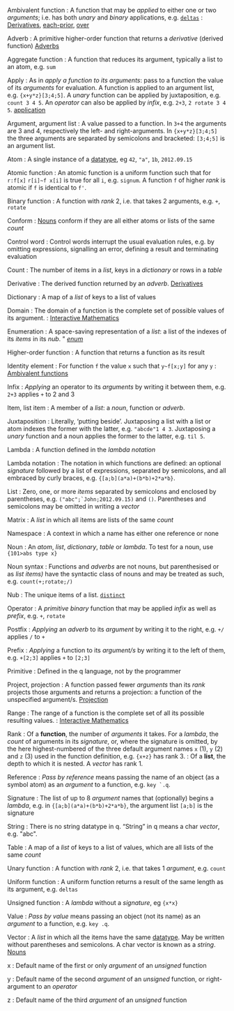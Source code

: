 Ambivalent function
: A function that may be _applied_ to either one or two _arguments_; i.e. has both _unary_ and _binary_ applications, e.g. [`deltas`](arithmetic-integer/#deltas)
: <i class="fa fa-hand-o-right"></i> [Derivatives](adverbs/#derivatives), [each-prior](adverbs/#each-prior), [over](adverbs/#over) 

Adverb
: A primitive higher-order function that returns a _derivative_ (derived function)
<i class="fa fa-hand-o-right"></i> [Adverbs](adverbs)

Aggregate function
: A function that reduces its argument, typically a list to an atom, e.g. `sum`

Apply
: As in _apply a function to its arguments_:  pass to a function the value of its _arguments_ for evaluation. A function is applied to an argument list, e.g. `{x+y*z}[3;4;5]`. A _unary_ function can be applied by juxtaposition, e.g. `count 3 4 5`. An _operator_ can also be applied by _infix_, e.g. `2+3`, `2 rotate 3 4 5`. <i class="fa fa-hand-o-right"></i> [application](syntax/#application)

Argument, argument list
: A value passed to a function. In `3+4` the arguments are 3 and 4, respectively the left- and right-arguments. In `{x+y*z}[3;4;5]` the three arguments are separated by semicolons and bracketed: `[3;4;5]` is an argument list. 

Atom
: A single instance of a [datatype](datatypes), eg `42`, `"a"`, `1b`, `2012.09.15`

Atomic function 
: An atomic function is a uniform function such that for `r:f[x]`  `r[i]~f x[i]` is true for all `i`, e.g. `signum`. A function `f` of higher _rank_ is atomic if `f` is identical to `f'`. 

Binary function 
: A function with _rank_ 2, i.e. that takes 2 arguments, e.g. `+`, `rotate`

Conform
: [Nouns](syntax/#nouns) conform if they are all either atoms or lists of the same _count_

Control word
: Control words interrupt the usual evaluation rules, e.g. by omitting expressions, signalling an error, defining a result and terminating evaluation 

Count 
: The number of items in a _list_, keys in a _dictionary_ or rows in a _table_

Derivative
: The derived function returned by an _adverb_.
<i class="fa fa-hand-o-right"></i> [Derivatives](adverbs/#derivatives)

Dictionary
: A map of a _list_ of keys to a list of values

Domain
: The domain of a function is the complete set of possible values of its argument.
: <i class="fa fa-hand-o-right"></i> [Interactive Mathematics](http://www.intmath.com/functions-and-graphs/2a-domain-and-range.php)

Enumeration
: A space-saving representation of a _list_: a list of the indexes of its _items_ in its _nub_.
"<i class="fa fa-hand-o-right"></i> [_enum_](listfunctions/#enum)

Higher-order function
: A function that returns a function as its result

Identity element
: For function `f` the value `x` such that `y~f[x;y]` for any `y` 
: <i class="fa fa-hand-o-right"></i> [Ambivalent functions](FIXME)

Infix
: _Applying_ an operator to its _arguments_ by writing it between them, e.g.  
`2+3`  applies `+` to 2 and 3

Item, list item
: A member of a _list_: a _noun_, function or _adverb_. 

Juxtaposition
: Literally, ‘putting beside’. Juxtaposing a list with a list or atom indexes the former with the latter, e.g. `"abcde"1 4 3`. Juxtaposing a _unary_ function and a noun applies the former to the latter, e.g. `til 5`.

Lambda
: A function defined in the _lambda notation_

Lambda notation
: The notation in which functions are defined: an optional _signature_ followed by a list of expressions, separated by semicolons, and all embraced by curly braces, e.g. `{[a;b](a*a)+(b*b)+2*a*b}`. 

List
: Zero, one, or more _items_ separated by semicolons and enclosed by parentheses, e.g. ``("abc";`John;2012.09.15)`` and `()`. Parentheses and semicolons may be omitted in writing a _vector_

Matrix
: A _list_ in which all items are lists of the same _count_

Namespace
: A context in which a name has either one reference or none

Noun
: An _atom_, _list_, _dictionary_, _table_ or _lambda_. To test for a noun, use `{101>abs type x}`

Noun syntax
: Functions and _adverbs_ are not nouns, but parenthesised or as _list items)_ have the syntactic class of nouns and may be treated as such, e.g. `count(+;rotate;/)`

Nub
: The unique items of a list. <i class="fa fa-hand-o-right"></i> [`distinct`](listfunctions/#distinct)

Operator
: A _primitive_ _binary_ function that may be applied _infix_ as well as _prefix_, e.g. `+`, `rotate`

Postfix
: _Applying_ an _adverb_ to its _argument_ by writing it to the right, e.g. `+/` applies `/` to `+`

Prefix
: _Applying_ a function to its _argument/s_ by writing it to the left of them, e.g. `+[2;3]` applies `+` to `[2;3]`

Primitive
: Defined in the q language, not by the programmer

Project, projection
: A function passed fewer _arguments_ than its _rank_ projects those arguments and returns a projection: a function of the unspecified argument/s. <i class="fa fa-hand-o-right"></i> [Projection](FIXME)

Range 
: The range of a function is the complete set of all its possible resulting values.
: <i class="fa fa-hand-o-right"></i> [Interactive Mathematics](http://www.intmath.com/functions-and-graphs/2a-domain-and-range.php)

Rank
: Of a **function**, the number of _arguments_ it takes. For a _lambda_, the _count_ of arguments in its _signature_, or, where the signature is omitted, by the here highest-numbered of the three default argument names `x` (1), `y` (2) and `z` (3) used in the function definition, e.g. `{x+z}` has rank 3.
: Of a **list**, the depth to which it is nested. A _vector_ has rank 1.

Reference
: _Pass by reference_ means passing the name of an object (as a symbol atom) as an _argument_ to a function, e.g. ``key `.q``.

Signature
: The list of up to 8 _argument_ names that (optionally) begins a _lambda_, e.g. in `{[a;b](a*a)+(b*b)+2*a*b}`, the argument list `[a;b]` is the signature

String
: There is no string datatype in q. “String” in q means a char _vector_, e.g. "abc". 

Table
: A map of a _list_ of keys to a list of values, which are all lists of the same _count_

Unary function
: A function with _rank_ 2, i.e. that takes 1 _argument_, e.g. `count`

Uniform function 
: A uniform function returns a result of the same length as its argument, e.g. `deltas`

Unsigned function
: A _lambda_ without a _signature_, eg `{x*x}`

Value
: _Pass by value_ means passing an object (not its name) as an _argument_ to a function, e.g. `key .q`.

Vector
: A _list_ in which all the items have the same [datatype](datatypes). May be written without parentheses and semicolons. A char vector is known as a _string_. <i class="fa fa-hand-o-right"></i> [Nouns](elements/#nouns)

x
: Default name of the first or only _argument_ of an _unsigned_ function

y
: Default name of the second _argument_ of an _unsigned_ function, or right-argument to an _operator_

z
: Default name of the third _argument_ of an _unsigned_ function
